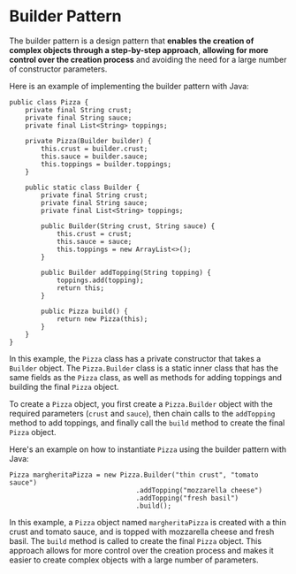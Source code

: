 # Builder Pattern

The builder pattern is a design pattern that **enables the creation of complex objects through a step-by-step approach**, **allowing for more control over the creation process** and avoiding the need for a large number of constructor parameters.

Here is an example of implementing the builder pattern with Java:

```
public class Pizza {
    private final String crust;
    private final String sauce;
    private final List<String> toppings;

    private Pizza(Builder builder) {
        this.crust = builder.crust;
        this.sauce = builder.sauce;
        this.toppings = builder.toppings;
    }

    public static class Builder {
        private final String crust;
        private final String sauce;
        private final List<String> toppings;

        public Builder(String crust, String sauce) {
            this.crust = crust;
            this.sauce = sauce;
            this.toppings = new ArrayList<>();
        }

        public Builder addTopping(String topping) {
            toppings.add(topping);
            return this;
        }

        public Pizza build() {
            return new Pizza(this);
        }
    }
}

```

In this example, the `Pizza` class has a private constructor that takes a `Builder` object. The `Pizza.Builder` class is a static inner class that has the same fields as the `Pizza` class, as well as methods for adding toppings and building the final `Pizza` object.

To create a `Pizza` object, you first create a `Pizza.Builder` object with the required parameters (`crust` and `sauce`), then chain calls to the `addTopping` method to add toppings, and finally call the `build` method to create the final `Pizza` object.

Here's an example on how to instantiate `Pizza` using the builder pattern with Java:

```
Pizza margheritaPizza = new Pizza.Builder("thin crust", "tomato sauce")
                                .addTopping("mozzarella cheese")
                                .addTopping("fresh basil")
                                .build();

```

In this example, a `Pizza` object named `margheritaPizza` is created with a thin crust and tomato sauce, and is topped with mozzarella cheese and fresh basil. The `build` method is called to create the final `Pizza` object. This approach allows for more control over the creation process and makes it easier to create complex objects with a large number of parameters.